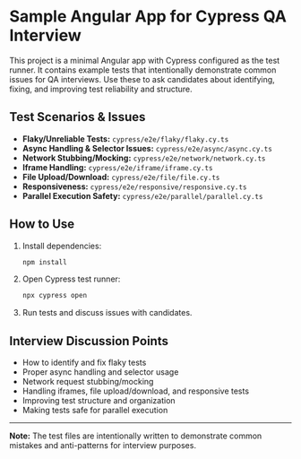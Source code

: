# Sample Angular App for Cypress QA Interview

This project is a minimal Angular app with Cypress configured as the test runner. It contains example tests that intentionally demonstrate common issues for QA interviews. Use these to ask candidates about identifying, fixing, and improving test reliability and structure.

## Test Scenarios & Issues

- **Flaky/Unreliable Tests:** `cypress/e2e/flaky/flaky.cy.ts`
- **Async Handling & Selector Issues:** `cypress/e2e/async/async.cy.ts`
- **Network Stubbing/Mocking:** `cypress/e2e/network/network.cy.ts`
- **Iframe Handling:** `cypress/e2e/iframe/iframe.cy.ts`
- **File Upload/Download:** `cypress/e2e/file/file.cy.ts`
- **Responsiveness:** `cypress/e2e/responsive/responsive.cy.ts`
- **Parallel Execution Safety:** `cypress/e2e/parallel/parallel.cy.ts`

## How to Use

1. Install dependencies:

   ```bash
   npm install
   ```

2. Open Cypress test runner:

   ```bash
   npx cypress open
   ```

3. Run tests and discuss issues with candidates.

## Interview Discussion Points

- How to identify and fix flaky tests
- Proper async handling and selector usage
- Network request stubbing/mocking
- Handling iframes, file upload/download, and responsive tests
- Improving test structure and organization
- Making tests safe for parallel execution

---

**Note:** The test files are intentionally written to demonstrate common mistakes and anti-patterns for interview purposes.
